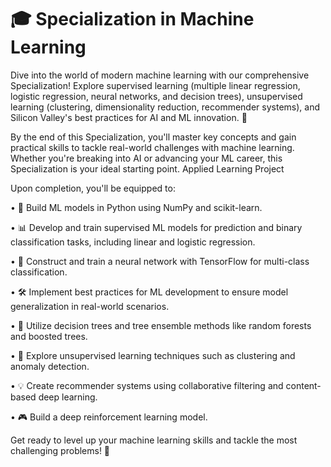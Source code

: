 # 🎓 Specialization in Machine Learning

Dive into the world of modern machine learning with our comprehensive Specialization! Explore supervised learning (multiple linear regression, logistic regression, neural networks, and decision trees), unsupervised learning (clustering, dimensionality reduction, recommender systems), and Silicon Valley's best practices for AI and ML innovation. 🚀

By the end of this Specialization, you'll master key concepts and gain practical skills to tackle real-world challenges with machine learning. Whether you're breaking into AI or advancing your ML career, this Specialization is your ideal starting point.
Applied Learning Project

Upon completion, you'll be equipped to:

• 🐍 Build ML models in Python using NumPy and scikit-learn.

• 📊 Develop and train supervised ML models for prediction and binary classification tasks, including linear and logistic regression.

• 🧠 Construct and train a neural network with TensorFlow for multi-class classification.

• 🛠️ Implement best practices for ML development to ensure model generalization in real-world scenarios.

• 🌳 Utilize decision trees and tree ensemble methods like random forests and boosted trees.

• 🤖 Explore unsupervised learning techniques such as clustering and anomaly detection.

• 💡 Create recommender systems using collaborative filtering and content-based deep learning.

• 🎮 Build a deep reinforcement learning model.

Get ready to level up your machine learning skills and tackle the most challenging problems! 💪
